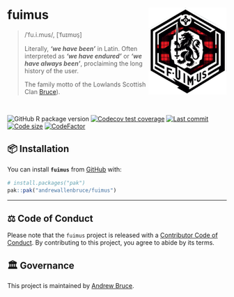 
<!-- README.md is generated from README.Rmd. Please edit that file -->

# fuimus <a href="https://andrewallenbruce.github.io/fuimus/"><img src="man/figures/logo.png" alt="fuimus website" align="right" height="200"/></a>

> /ˈfu.i.mus/, \[ˈfuɪmʊs̠\]
>
> Literally, ***‘we have been’*** in Latin. Often interpreted as ***‘we
> have endured’*** or ***‘we have always been’***, proclaiming the long
> history of the user.
>
> The family motto of the Lowlands Scottish Clan
> [Bruce](https://en.wikipedia.org/wiki/Clan_Bruce)).

<br>

<!-- badges: start -->

![GitHub R package
version](https://img.shields.io/github/r-package/v/andrewallenbruce/fuimus?style=flat-square&logo=R&label=Package&color=%23192a38)
[![Codecov test
coverage](https://codecov.io/gh/andrewallenbruce/fuimus/branch/master/graph/badge.svg)](https://app.codecov.io/gh/andrewallenbruce/fuimus?branch=master)
[![Last
commit](https://img.shields.io/github/last-commit/andrewallenbruce/fuimus.svg)](https://github.com/andrewallenbruce/fuimus/commits/master)
[![Code
size](https://img.shields.io/github/languages/code-size/andrewallenbruce/fuimus.svg)](https://github.com/andrewallenbruce/fuimus)
[![CodeFactor](https://www.codefactor.io/repository/github/andrewallenbruce/fuimus/badge)](https://www.codefactor.io/repository/github/andrewallenbruce/fuimus)
<!-- badges: end -->

## :package: Installation

You can install **`fuimus`** from [GitHub](https://github.com/) with:

``` r
# install.packages("pak")
pak::pak("andrewallenbruce/fuimus")
```

------------------------------------------------------------------------

## :balance_scale: Code of Conduct

Please note that the `fuimus` project is released with a [Contributor
Code of
Conduct](https://andrewallenbruce.github.io/fuimus/CODE_OF_CONDUCT.html).
By contributing to this project, you agree to abide by its terms.

## :classical_building: Governance

This project is maintained by [Andrew
Bruce](https://github.com/andrewallenbruce).
